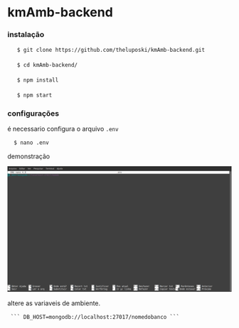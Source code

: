 # kmAmb-backend

### instalação

```bash
   $ git clone https://github.com/theluposki/kmAmb-backend.git

   $ cd kmAmb-backend/

   $ npm install

   $ npm start
```
### configurações

  é necessario configura o arquivo ```.env```

  ```bash 
    $ nano .env
  ```

  demonstração

  ![.env](readme-files/imgEnv.png)

  altere as variaveis de ambiente.

     ``` DB_HOST=mongodb://localhost:27017/nomedobanco ```